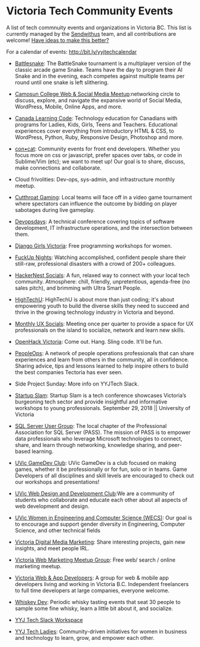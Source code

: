 # Victoria Tech Community Events


A list of tech commnuity events and organizations in Victoria BC. This list is currently managed by the [Sendwithus](http://sendwithus.com/about) team, and all contributions are welcome! [Have ideas to make this better?](mailto:us@sendwithus.com)

For a calendar of events: http://bit.ly/yyjtechcalendar


* [Battlesnake](battlesnake.io): The BattleSnake tournament is a multiplayer version of the classic arcade game Snake. Teams have the day to program their AI Snake and in the evening, each competes against multiple teams per round until one snake is left slithering.

* [Camosun College Web & Social Media Meetup](https://www.meetup.com/Camosun-College-Social-Media-Meetup/):networking circle to discuss, explore, and navigate the expansive world of Social Media, WordPress, Mobile, Online Apps, and more. 

* [Canada Learning Code](https://www.canadalearningcode.ca/chapters/victoria/): Technology education for Canadians with programs for Ladies, Kids, Girls, Teens and Teachers. Educational experiences cover everything from introductory HTML & CSS, to WordPress, Python, Ruby, Responsive Design, Photoshop and more. 

* [con•cat](https://www.meetup.com/con-cat/): Community events for front end developers. Whether you focus more on css or javascript, prefer spaces over tabs, or code in Sublime/Vim (etc); we want to meet up! Our goal is to share, discuss, make connections and collaborate. 

* Cloud frivolities: Dev-ops, sys-admin, and infrastructure monthly meetup.

* [Cutthroat Gaming](https://www.cutthroatgaming.org/): Local teams will face off in a video game tournament where spectators can influence the outcome by bidding on player sabotages during live gameplay.

* [Devopsdays](https://www.devopsdays.org/events/2018-victoria/welcome/): A technical conference covering topics of software development, IT infrastructure operations, and the intersection between them.

* [Django Girls Victoria](https://djangogirls.org/victoria/): Free programming workshops for women.

* [FuckUp Nights](https://www.viatec.ca/events): Watching accomplished, confident people share their still-raw, professional disasters with a crowd of 200+ colleagues.

* [HackerNest Socials](https://www.meetup.com/HackerNestYYJ/): A fun, relaxed way to connect with your local tech community. Atmosphere: chill, friendly, unpretentious, agenda-free (no sales pitch), and brimming with Ultra Smart People.

* [HighTechU](https://www.hightechu.ca/): HighTechU is about more than just coding; it's about empowering youth to build the diverse skills they need to succeed and thrive in the growing technology industry in Victoria and beyond.

* [Monthly UX Socials](https://www.meetup.com/UX-Victoria/): Meeting once per quarter to provide a space for UX professionals on the island to socialize, network and learn new skills. 

* [OpenHack Victoria](https://www.meetup.com/OpenHack-Victoria/): Come out. Hang. Sling code. It'll be fun.

* [PeopleOps](http://www.peopleops.ca/): A network of people operations professionals that can share experiences and learn from others in the community, all in confidence. Sharing advice, tips and lessons learned to help inspire others to build the best companies Tectoria has ever seen.

* Side Project Sunday: More info on YYJTech Slack.

* [Startup Slam](startupslam.io): Startup Slam is a tech conference showcases Victoria’s burgeoning tech sector and provide insightful and informative workshops to young professionals. September 29, 2018 || University of Victoria

* [SQL Server User Group](https://www.meetup.com/Victoria-SQL-Server-User-Group/): The local chapter of the Professional Association for SQL Server (PASS). The mission of PASS is to empower data professionals who leverage Microsoft technologies to connect, share, and learn through networking, knowledge sharing, and peer-based learning.

* [UVic GameDev Club](https://www.facebook.com/groups/uvicgamedev/): UVic GameDev is a club focused on making games, whether it be professionally or for fun, solo or in teams. Game Developers of all disciplines and skill levels are encouraged to check out our workshops and presentations!

* [UVic Web Design and Development Club](https://github.com/uvicwebdev):We are a community of students who collaborate and educate each other about all aspects of web development and design.

* [UVic Women in Engineering and Computer Science (WECS)](https://wecs.csc.uvic.ca/): Our goal is to encourage and support gender diversity in Engineering, Computer Science, and other technical fields

* [Victoria Digital Media Marketing](https://www.meetup.com/Victoria-Digital-Media-Marketing-Meetup/): Share interesting projects, gain new insights, and meet people IRL.

* [Victoria Web Marketing Meetup Group](https://www.meetup.com/victoria-web-marketing/): Free web/ search / online marketing meetup.

* [Victoria Web & App Developers](https://www.meetup.com/Victoria-Web-App-Developers/): A group for web & mobile app developers living and working in Victoria B.C. Independent freelancers to full time developers at large companies, everyone welcome.

* [Whiskey Dev](https://whiskydev.com/): Periodic whisky tasting events that seat 30 people to sample some fine whisky, learn a little bit about it, and socialize.

* [YYJ Tech Slack Workspace](https://joinyyjtechslack.herokuapp.com/)

* [YYJ Tech Ladies](http://www.yyjtechladies.com/about-us): Community-driven initiatives for women in business and technology to learn, grow, and empower each other. 
